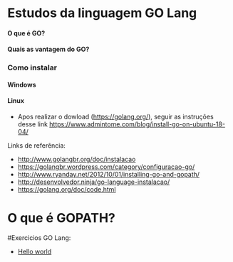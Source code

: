 # Estudos da linguagem GO Lang

#### O que é GO?

#### Quais as vantagem do GO?

### Como instalar

#### Windows

#### Linux

- Apos realizar o dowload (https://golang.org/), seguir as instruções desse link https://www.admintome.com/blog/install-go-on-ubuntu-18-04/

Links de referência:
- http://www.golangbr.org/doc/instalacao
- https://golangbr.wordpress.com/category/configuracao-go/
- http://www.ryanday.net/2012/10/01/installing-go-and-gopath/
- http://desenvolvedor.ninja/go-language-instalacao/
- https://golang.org/doc/code.html

# O que é GOPATH?

#Exercicios GO Lang:

* [Hello world](https://github.com/Allangcruz/estudo-go-lang/tree/master/src/github.com/allangcruz/hello-world/)

